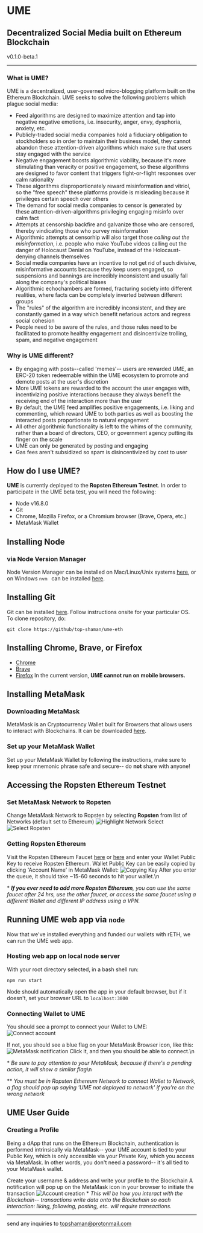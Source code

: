 # UME
## Decentralized Social Media built on Ethereum Blockchain

v0.1.0-beta.1

----------------------------------------------------------

### What is UME?
UME is a decentralized, user-governed micro-blogging platform built on the Ethereum Blockchain. UME seeks to solve the following problems which plague social media:
- Feed algorithms are designed to maximize attention and tap into negative negative emotions, i.e. insecurity, anger, envy, dysphoria, anxiety, etc.
- Publicly-traded social media companies hold a fiduciary obligation to stockholders so in order to maintain their business model, they cannot abandon these attention-driven algorithms which make sure that users stay engaged with the service
- Negative engagement boosts algorithmic viability, because it's more stimulating than veracity or positive engagement, so these algorithms are designed to favor content that triggers fight-or-flight responses over calm rationality
- These algorithms disproportionately reward misinformation and vitriol, so the "free speech" these platforms provide is misleading because it privileges certain speech over others
- The demand for social media companies to censor is generated by these attention-driven-algorithms privileging engaging misinfo over calm fact
- Attempts at censorship backfire and galvanize those who are censored, thereby vindicating those who purvey misinformation
- Algorithmic attempts at censorhip will also target those _calling out the misinformation_, i.e. people who make YouTube videos calling out the danger of Holocaust Denial on YouTube, instead of the Holocaust-denying channels themselves
- Social media companies have an incentive to not get rid of such divisive, misinformative accounts because they keep users engaged, so suspensions and bannings are incredibly inconsistent and usually fall along the company's political biases
- Algorithmic echochambers are formed, fracturing society into different realities, where facts can be completely inverted between different groups
- The "rules" of the algorithm are incredibly inconsistent, and they are constantly gamed in a way which benefit nefarious actors and regress social cohesion
- People need to be aware of the rules, and those rules need to be facilitated to promote healthy engagement and disincentivize trolling, spam, and negative engagement

### Why is UME different?
- By engaging with posts--called 'memes'-- users are rewarded UME, an ERC-20 token redeemable within the UME ecosystem to promote and demote posts at the user's discretion
- More UME tokens are rewarded to the account the user engages with, incentivizing positive interactions because they always benefit the receiving end of the interaction more than the user
- By default, the UME feed amplifies positive engagements, i.e. liking and commenting, which reward UME to both parties as well as boosting the interacted posts proportionate to natural engagement
- All other algorithmic functionality is left to the whims of the community, rather than a board of directors, CEO, or government agency putting its finger on the scale
- UME can only be generated by posting and engaging
- Gas fees aren't subsidized so spam is disincentivized by cost to user

## How do I use UME?

**UME** is currently deployed to the **Ropsten Ethereum Testnet**. In order to participate in the UME beta test, you will need the following:

- Node v16.8.0
- Git
- Chrome, Mozilla Firefox, or a Chromium browser (Brave, Opera, etc.)
- MetaMask Wallet

## Installing Node
### via Node Version Manager
Node Version Manager can be installed on Mac/Linux/Unix systems [here](https://github.com/nvm-sh/nvm),
or on Windows `nvm ` can be installed [here](https://github.com/coreybutler/nvm-windows).

## Installing Git
Git can be installed [here](https://git-scm.com/downloads). Follow instructions onsite for your particular OS.
To clone repository, do:
```
git clone https://github/top-shaman/ume-eth
```

## Installing Chrome, Brave, or Firefox
- [Chrome](https://www.google.com/chrome/)
- [Brave](https://brave.com/)
- [Firefox](https://www.mozilla.org/en-US/firefox/new/)
In the current version, **UME cannot run on mobile browsers.**

## Installing MetaMask
### Downloading MetaMask
MetaMask is an Cryptocurrency Wallet built for Browsers that allows users to interact with Blockchains. It can be downloaded [here](https://metamask.io/download).
### Set up your MetaMask Wallet
Set up your MetaMask Wallet by following the instructions, make sure to keep your mnemonic phrase safe and secure-- do **not** share with anyone!

## Accessing the Ropsten Ethereum Testnet
### Set MetaMask Network to Ropsten
Change MetaMask Network to Ropsten by selecting **Ropsten** from list of Networks (default set to Ethereum)
![Highlight Network Select](/public/Network.png)
![Select Ropsten](/public/Select-Account.png)
### Getting Ropsten Ethereum
Visit the Ropsten Ethereum Faucet [here](https://faucet.ropsten.be/) or [here](https://faucet.dimensions.network/) and enter your Wallet Public Key to receive Ropsten Ethereum. Wallet Public Key can be easily copied by clicking 'Account Name' in MetaMask Wallet:
![Copying Key](/public/Copy-Account.png)
After you enter the queue, it should take ~15-60 seconds to hit your wallet.\n

\* _**If you ever need to add more Ropsten Ethereum**, you can use the same faucet after 24 hrs, use the other faucet, or access the same faucet using a different Wallet and different IP address using a VPN._

## Running UME web app via `node`
Now that we've installed everything and funded our wallets with rETH, we can run the UME web app.

### Hosting web app on local node server
With your root directory selected, in a bash shell run:
```
npm run start
```
Node should automatically open the app in your default browser, but if it doesn't, set your browser URL to `localhost:3000`

### Connecting Wallet to UME
You should see a prompt to connect your Wallet to UME:
![Connect account](/public/Connect-Account.png)

If not, you should see a blue flag on your MetaMask Browser icon, like this:
![MetaMask notification](/public/MetaMask-Notification.png)
Click it, and then you should be able to connect.\n

\* _Be sure to pay attention to your MetaMask, because if there's a pending action, it will show a similar flag_\n

\*\* _You must be in Ropsten Ethereum Network to connect Wallet to Network, a flag should pop up saying 'UME not deployed to network' if you're on the wrong network_

## UME User Guide
### Creating a Profile
Being a dApp that runs on the Ethereum Blockchain, authentication is performed intrinsically via MetaMask-- your UME account is tied to your Public Key, which is only accessible via your Private Key, which you access via MetaMask. In other words, you don't need a password-- it's all tied to your MetaMask wallet.

Create your username & address and write your profile to the Blockchain A notification will pop up on the MetaMask icon in your browser to initiate the transaction
![Account creation](/public/Account-Create.png)
\* _This will be how you interact with the Blockchain-- transactions write data onto the Blockchain so each interaction: liking, following, posting, etc. will require transactions._

----------------------------------------------------------

send any inquiries to topshaman@protonmail.com
